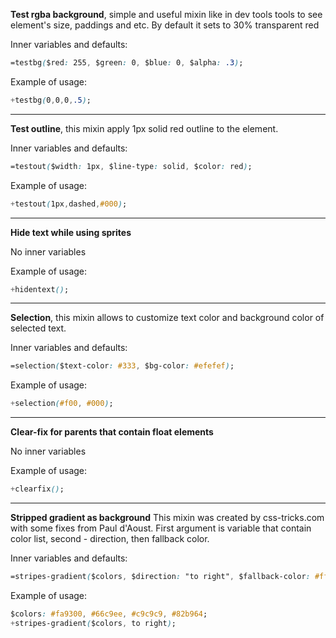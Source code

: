 **Test rgba background**, simple and useful mixin like in dev tools tools to see element's size, paddings and etc. By default it sets to 30% transparent red

Inner variables and defaults:
```css
=testbg($red: 255, $green: 0, $blue: 0, $alpha: .3);
```
Example of usage: 
```css
+testbg(0,0,0,.5);
```
---
**Test outline**, this mixin apply 1px solid red outline to the element.

Inner variables and defaults: 
```css
=testout($width: 1px, $line-type: solid, $color: red);
```
Example of usage: 
```css
+testout(1px,dashed,#000);
```
---
**Hide text while using sprites**

No inner variables

Example of usage: 
```css
+hidentext();
```
---
**Selection**, this mixin allows to customize text color and background color of selected text.

Inner variables and defaults: 
```css
=selection($text-color: #333, $bg-color: #efefef);
```
Example of usage: 
```css
+selection(#f00, #000);
```
---
**Clear-fix for parents that contain float elements**

No inner variables

Example of usage: 
```css
+clearfix();
```
---
**Stripped gradient as background** This mixin was created by css-tricks.com with some fixes from Paul d'Aoust. First argument is variable that contain color list, second - direction, then fallback color.

Inner variables and defaults: 
```css
=stripes-gradient($colors, $direction: "to right", $fallback-color: #fff)
```
Example of usage:
```css
$colors: #fa9300, #66c9ee, #c9c9c9, #82b964;
+stripes-gradient($colors, to right);
```